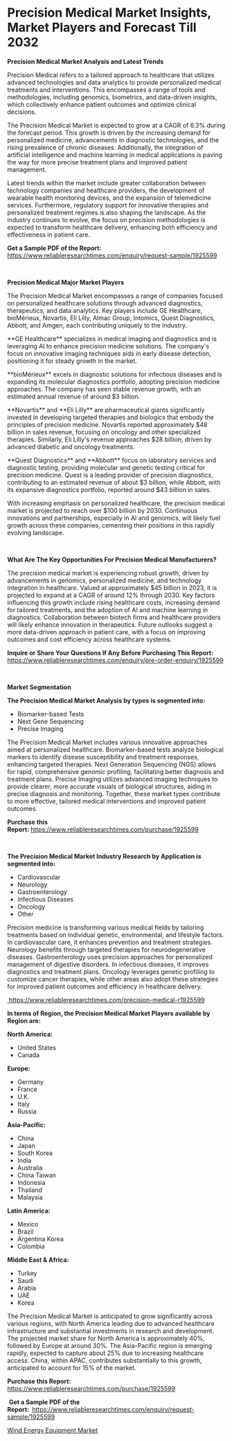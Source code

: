 <p><h1>Precision Medical Market Insights, Market Players and Forecast Till 2032</h1></p><p><strong>Precision Medical Market Analysis and Latest Trends</strong></p>
<p><p>Precision Medical refers to a tailored approach to healthcare that utilizes advanced technologies and data analytics to provide personalized medical treatments and interventions. This encompasses a range of tools and methodologies, including genomics, biometrics, and data-driven insights, which collectively enhance patient outcomes and optimize clinical decisions.</p><p>The Precision Medical Market is expected to grow at a CAGR of 6.3% during the forecast period. This growth is driven by the increasing demand for personalized medicine, advancements in diagnostic technologies, and the rising prevalence of chronic diseases. Additionally, the integration of artificial intelligence and machine learning in medical applications is paving the way for more precise treatment plans and improved patient management.</p><p>Latest trends within the market include greater collaboration between technology companies and healthcare providers, the development of wearable health monitoring devices, and the expansion of telemedicine services. Furthermore, regulatory support for innovative therapies and personalized treatment regimes is also shaping the landscape. As the industry continues to evolve, the focus on precision methodologies is expected to transform healthcare delivery, enhancing both efficiency and effectiveness in patient care.</p></p>
<p><strong>Get a Sample PDF of the Report:&nbsp;</strong> <a href="https://www.reliableresearchtimes.com/enquiry/request-sample/1925599?utm_campaign=1420&utm_medium=2&utm_source=Github&utm_content=ia&utm_term=28032025&utm_id=precision-medical">https://www.reliableresearchtimes.com/enquiry/request-sample/1925599</a></p>
<p>&nbsp;</p>
<p><strong>Precision Medical Major Market Players</strong></p>
<p><p>The Precision Medical Market encompasses a range of companies focused on personalized healthcare solutions through advanced diagnostics, therapeutics, and data analytics. Key players include GE Healthcare, bioMérieux, Novartis, Eli Lilly, Almac Group, Intomics, Quest Diagnostics, Abbott, and Amgen, each contributing uniquely to the industry.</p><p>**GE Healthcare** specializes in medical imaging and diagnostics and is leveraging AI to enhance precision medicine solutions. The company's focus on innovative imaging techniques aids in early disease detection, positioning it for steady growth in the market.</p><p>**bioMérieux** excels in diagnostic solutions for infectious diseases and is expanding its molecular diagnostics portfolio, adopting precision medicine approaches. The company has seen stable revenue growth, with an estimated annual revenue of around $3 billion.</p><p>**Novartis** and **Eli Lilly** are pharmaceutical giants significantly invested in developing targeted therapies and biologics that embody the principles of precision medicine. Novartis reported approximately $48 billion in sales revenue, focusing on oncology and other specialized therapies. Similarly, Eli Lilly's revenue approaches $28 billion, driven by advanced diabetic and oncology treatments.</p><p>**Quest Diagnostics** and **Abbott** focus on laboratory services and diagnostic testing, providing molecular and genetic testing critical for precision medicine. Quest is a leading provider of precision diagnostics, contributing to an estimated revenue of about $3 billion, while Abbott, with its expansive diagnostics portfolio, reported around $43 billion in sales.</p><p>With increasing emphasis on personalized healthcare, the precision medical market is projected to reach over $100 billion by 2030. Continuous innovations and partnerships, especially in AI and genomics, will likely fuel growth across these companies, cementing their positions in this rapidly evolving landscape.</p></p>
<p>&nbsp;</p>
<p><strong>What Are The Key Opportunities For Precision Medical Manufacturers?</strong></p>
<p><p>The precision medical market is experiencing robust growth, driven by advancements in genomics, personalized medicine, and technology integration in healthcare. Valued at approximately $45 billion in 2023, it is projected to expand at a CAGR of around 12% through 2030. Key factors influencing this growth include rising healthcare costs, increasing demand for tailored treatments, and the adoption of AI and machine learning in diagnostics. Collaboration between biotech firms and healthcare providers will likely enhance innovation in therapeutics. Future outlooks suggest a more data-driven approach in patient care, with a focus on improving outcomes and cost efficiency across healthcare systems.</p></p>
<p><strong>Inquire or Share Your Questions If Any Before Purchasing This Report:</strong> <a href="https://www.reliableresearchtimes.com/enquiry/pre-order-enquiry/1925599?utm_campaign=1420&utm_medium=2&utm_source=Github&utm_content=ia&utm_term=28032025&utm_id=precision-medical">https://www.reliableresearchtimes.com/enquiry/pre-order-enquiry/1925599</a></p>
<p>&nbsp;</p>
<p><strong>Market Segmentation</strong></p>
<p><strong>The Precision Medical Market Analysis by types is segmented into:</strong></p>
<p><ul><li>Biomarker-based Tests</li><li>Next Gene Sequencing</li><li>Precise Imaging</li></ul></p>
<p><p>The Precision Medical Market includes various innovative approaches aimed at personalized healthcare. Biomarker-based tests analyze biological markers to identify disease susceptibility and treatment responses, enhancing targeted therapies. Next Generation Sequencing (NGS) allows for rapid, comprehensive genomic profiling, facilitating better diagnosis and treatment plans. Precise Imaging utilizes advanced imaging techniques to provide clearer, more accurate visuals of biological structures, aiding in precise diagnosis and monitoring. Together, these market types contribute to more effective, tailored medical interventions and improved patient outcomes.</p></p>
<p><strong>Purchase this Report:&nbsp;</strong><a href="https://www.reliableresearchtimes.com/purchase/1925599?utm_campaign=1420&utm_medium=2&utm_source=Github&utm_content=ia&utm_term=28032025&utm_id=precision-medical">https://www.reliableresearchtimes.com/purchase/1925599</a></p>
<p>&nbsp;</p>
<p><strong>The Precision Medical Market Industry Research by Application is segmented into:</strong></p>
<p><ul><li>Cardiovascular</li><li>Neurology</li><li>Gastroenterology</li><li>Infectious Diseases</li><li>Oncology</li><li>Other</li></ul></p>
<p><p>Precision medicine is transforming various medical fields by tailoring treatments based on individual genetic, environmental, and lifestyle factors. In cardiovascular care, it enhances prevention and treatment strategies. Neurology benefits through targeted therapies for neurodegenerative diseases. Gastroenterology uses precision approaches for personalized management of digestive disorders. In infectious diseases, it improves diagnostics and treatment plans. Oncology leverages genetic profiling to customize cancer therapies, while other areas also adopt these strategies for improved patient outcomes and efficiency in healthcare delivery.</p></p>
<p><a href="https://www.reliableresearchtimes.com/precision-medical-r1925599?utm_campaign=1420&utm_medium=2&utm_source=Github&utm_content=ia&utm_term=28032025&utm_id=precision-medical">&nbsp;https://www.reliableresearchtimes.com/precision-medical-r1925599</a></p>
<p><strong>In terms of Region, the Precision Medical Market Players available by Region are:</strong></p>
<p>
    <p> <strong> North America: </strong>
        <ul>
            <li>United States</li>
            <li>Canada</li>
        </ul>
        </p> 
    <p> <strong> Europe: </strong>
        <ul>
            <li>Germany</li>
            <li>France</li>
            <li>U.K.</li>
            <li>Italy</li>
            <li>Russia</li>
        </ul>
        </p> 
    <p> <strong> Asia-Pacific: </strong>
        <ul>
            <li>China</li>
            <li>Japan</li>
            <li>South Korea</li>
            <li>India</li>
            <li>Australia</li>
            <li>China Taiwan</li>
            <li>Indonesia</li>
            <li>Thailand</li>
            <li>Malaysia</li>
        </ul>
        </p> 
    <p> <strong> Latin America: </strong>
        <ul>
            <li>Mexico</li>
            <li>Brazil</li>
            <li>Argentina Korea</li>
            <li>Colombia</li>
        </ul>
        </p> 
    <p> <strong> Middle East & Africa: </strong>
        <ul>
            <li>Turkey</li>
            <li>Saudi</li>
            <li>Arabia</li>
            <li>UAE</li>
            <li>Korea</li>
        </ul>
    </p>
    </p>
<p><p>The Precision Medical Market is anticipated to grow significantly across various regions, with North America leading due to advanced healthcare infrastructure and substantial investments in research and development. The projected market share for North America is approximately 40%, followed by Europe at around 30%. The Asia-Pacific region is emerging rapidly, expected to capture about 25% due to increasing healthcare access. China, within APAC, contributes substantially to this growth, anticipated to account for 15% of the market.</p></p>
<p><strong>Purchase this Report: </strong><a href="https://www.reliableresearchtimes.com/purchase/1925599?utm_campaign=1420&utm_medium=2&utm_source=Github&utm_content=ia&utm_term=28032025&utm_id=precision-medical">https://www.reliableresearchtimes.com/purchase/1925599</a></p>
<p>&nbsp;<strong>Get a Sample PDF of the Report:&nbsp;&nbsp;</strong><a href="https://www.reliableresearchtimes.com/enquiry/request-sample/1925599?utm_campaign=1420&utm_medium=2&utm_source=Github&utm_content=ia&utm_term=28032025&utm_id=precision-medical">https://www.reliableresearchtimes.com/enquiry/request-sample/1925599</a></p>
<p><strong></strong></p>
<p><p><a href="https://github.com/ryanbell8967/Market-Research-Report-List-1/blob/main/wind-energy-equipment-market.md?utm_campaign=1420&utm_medium=2&utm_source=Github&utm_content=ia&utm_term=28032025&utm_id=precision-medical">Wind Energy Equipment Market</a></p></p>